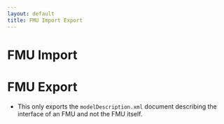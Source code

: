 ```yaml
---
layout: default
title: FMU Import Export
---
```





# FMU Import

# FMU Export

* This only exports the `modelDescription.xml` document describing the interface of an FMU and not the FMU itself.







